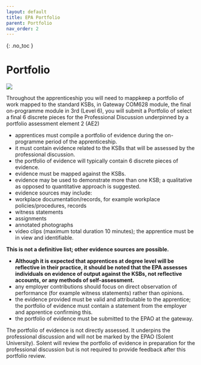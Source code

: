 ```yaml
---
layout: default
title: EPA Portfolio
parent: Portfolio
nav_order: 2
---
```


{: .no_toc }

#   Portfolio

![](./images/alexander-grey-tn57JI3CewI-unsplash.jpg)

Throughout the apprenticeship you will need to mappkeep a portfolio of work mapped to the standard KSBs, in Gateway COM628 module, the final on-programme module in 3rd (Level 6), you will submit a Portfolio of select a final 6 discrete pieces for the Professional Discussion underpinned by a portfolio assessment element 2 (AE2)


* apprentices must compile a portfolio of evidence during the on-programme period of the apprenticeship.
* it must contain evidence related to the KSBs that will be assessed by the professional discussion.
* the portfolio of evidence will typically contain 6 discrete pieces of evidence.
* evidence must be mapped against the KSBs.
* evidence may be used to demonstrate more than one KSB; a qualitative as opposed to quantitative approach is suggested.
* evidence sources may include:
* workplace documentation/records, for example workplace policies/procedures, records
* witness statements
* assignments
* annotated photographs
* video clips (maximum total duration 10 minutes); the apprentice must be in view and identifiable.

**This is not a definitive list; other evidence sources are possible.**

* **Although it is expected that apprentices at degree level will be reflective in their practice, it should be noted that the EPA assesses individuals on evidence of output against the KSBs, not reflective accounts, or any methods of self-assessment.**
* any employer contributions should focus on direct observation of performance (for example witness statements) rather than opinions.
* the evidence provided must be valid and attributable to the apprentice; the portfolio of evidence must contain a statement from the employer and apprentice confirming this.
* the portfolio of evidence must be submitted to the EPAO at the gateway.

The portfolio of evidence is not directly assessed. It underpins the professional discussion and will not be marked by the EPAO (Solent University).  Solent will review the portfolio of evidence in preparation for the professional discussion but is not required to provide feedback after this portfolio review.


